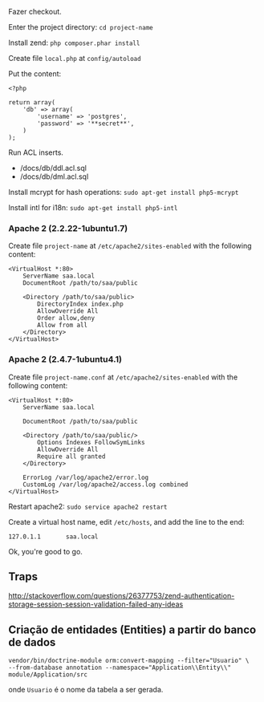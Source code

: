 Fazer checkout.

Enter the project directory: `cd project-name`

Install zend: `php composer.phar install`

Create file `local.php` at `config/autoload`

Put the content:

~~~
<?php

return array(
    'db' => array(
        'username' => 'postgres',
        'password' => '**secret**',
    )
);
~~~

Run ACL inserts.

* /docs/db/ddl.acl.sql
* /docs/db/dml.acl.sql

Install mcrypt for hash operations: `sudo apt-get install php5-mcrypt`

Install intl for i18n: `sudo apt-get install php5-intl`

### Apache 2 (2.2.22-1ubuntu1.7)

Create file `project-name` at `/etc/apache2/sites-enabled` with the following content:

~~~
<VirtualHost *:80>
	ServerName saa.local
	DocumentRoot /path/to/saa/public

	<Directory /path/to/saa/public>
		DirectoryIndex index.php
		AllowOverride All
		Order allow,deny
		Allow from all
	</Directory>
</VirtualHost>
~~~

### Apache 2 (2.4.7-1ubuntu4.1)

Create file `project-name.conf` at `/etc/apache2/sites-enabled` with the following content:

~~~
<VirtualHost *:80>
    ServerName saa.local

    DocumentRoot /path/to/saa/public

    <Directory /path/to/saa/public/>
        Options Indexes FollowSymLinks
        AllowOverride All
        Require all granted
    </Directory>

    ErrorLog /var/log/apache2/error.log
    CustomLog /var/log/apache2/access.log combined
</VirtualHost>
~~~

Restart apache2: `sudo service apache2 restart`

Create a virtual host name, edit `/etc/hosts`, and add the line to the end:

`127.0.1.1       saa.local`

Ok, you're good to go.

## Traps

<http://stackoverflow.com/questions/26377753/zend-authentication-storage-session-session-validation-failed-any-ideas>

## Criação de entidades (Entities) a partir do banco de dados

~~~
vendor/bin/doctrine-module orm:convert-mapping --filter="Usuario" \
--from-database annotation --namespace="Application\\Entity\\" module/Application/src
~~~

onde `Usuario` é o nome da tabela a ser gerada.

